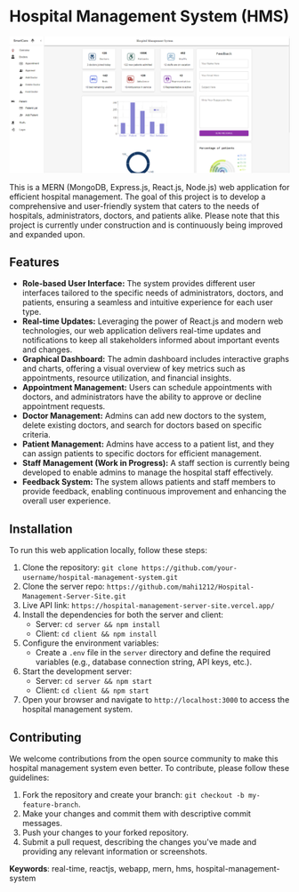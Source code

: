 # Hospital Management System (HMS)

![HMS Logo](./home-page.png)

This is a MERN (MongoDB, Express.js, React.js, Node.js) web application for efficient hospital management. The goal of this project is to develop a comprehensive and user-friendly system that caters to the needs of hospitals, administrators, doctors, and patients alike. Please note that this project is currently under construction and is continuously being improved and expanded upon.

## Features

- **Role-based User Interface:** The system provides different user interfaces tailored to the specific needs of administrators, doctors, and patients, ensuring a seamless and intuitive experience for each user type.
- **Real-time Updates:** Leveraging the power of React.js and modern web technologies, our web application delivers real-time updates and notifications to keep all stakeholders informed about important events and changes.
- **Graphical Dashboard:** The admin dashboard includes interactive graphs and charts, offering a visual overview of key metrics such as appointments, resource utilization, and financial insights.
- **Appointment Management:** Users can schedule appointments with doctors, and administrators have the ability to approve or decline appointment requests.
- **Doctor Management:** Admins can add new doctors to the system, delete existing doctors, and search for doctors based on specific criteria.
- **Patient Management:** Admins have access to a patient list, and they can assign patients to specific doctors for efficient management.
- **Staff Management (Work in Progress):** A staff section is currently being developed to enable admins to manage the hospital staff effectively.
- **Feedback System:** The system allows patients and staff members to provide feedback, enabling continuous improvement and enhancing the overall user experience.

## Installation

To run this web application locally, follow these steps:

1. Clone the repository: `git clone https://github.com/your-username/hospital-management-system.git`
2. Clone the server repo: `https://github.com/mahi1212/Hospital-Management-Server-Site.git`
3. Live API link: `https://hospital-management-server-site.vercel.app/`
4. Install the dependencies for both the server and client:
   - Server: `cd server && npm install`
   - Client: `cd client && npm install`
5. Configure the environment variables:
   - Create a `.env` file in the `server` directory and define the required variables (e.g., database connection string, API keys, etc.).
6. Start the development server:
   - Server: `cd server && npm start`
   - Client: `cd client && npm start`
7. Open your browser and navigate to `http://localhost:3000` to access the hospital management system.

## Contributing

We welcome contributions from the open source community to make this hospital management system even better. To contribute, please follow these guidelines:

1. Fork the repository and create your branch: `git checkout -b my-feature-branch`.
2. Make your changes and commit them with descriptive commit messages.
3. Push your changes to your forked repository.
4. Submit a pull request, describing the changes you've made and providing any relevant information or screenshots.


**Keywords**: real-time, reactjs, webapp, mern, hms, hospital-management-system
